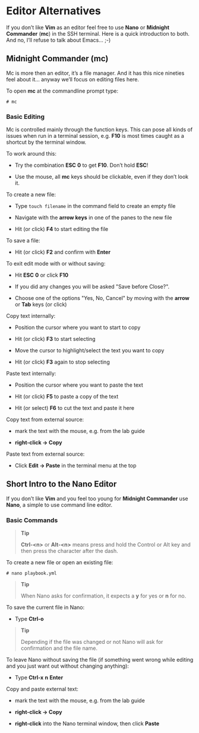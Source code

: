 # Editor Alternatives

If you don’t like **Vim** as an editor feel free to use **Nano** or **Midnight Commander** (**mc**) in the SSH terminal. Here is a quick introduction to both. And no, I’ll refuse to talk about Emacs…​ ;-)

## Midnight Commander (mc)

Mc is more then an editor, it’s a file manager. And it has this nice nineties feel about it…​ anyway we’ll focus on editing files here.

To open **mc** at the commandline prompt type:

    # mc

### Basic Editing

Mc is controlled mainly through the function keys. This can pose all kinds of issues when run in a terminal session, e.g. **F10** is most times caught as a shortcut by the terminal window.

To work around this:

  - Try the combination **ESC** **0** to get **F10**. Don’t hold **ESC**\!

  - Use the mouse, all **mc** keys should be clickable, even if they don’t look it.

To create a new file:

  - Type `touch filename` in the command field to create an empty file

  - Navigate with the **arrow keys** in one of the panes to the new file

  - Hit (or click) **F4** to start editing the file

To save a file:

  - Hit (or click) **F2** and confirm with **Enter**

To exit edit mode with or without saving:

  - Hit **ESC** **0** or click **F10**

  - If you did any changes you will be asked "Save before Close?".

  - Choose one of the options "Yes, No, Cancel" by moving with the **arrow** or **Tab** keys (or click)

Copy text internally:

  - Position the cursor where you want to start to copy

  - Hit (or click) **F3** to start selecting

  - Move the cursor to highlight/select the text you want to copy

  - Hit (or click) **F3** again to stop selecting

Paste text internally:

  - Position the cursor where you want to paste the text

  - Hit (or click) **F5** to paste a copy of the text

  - Hit (or select) **F6** to cut the text and paste it here

Copy text from external source:

  - mark the text with the mouse, e.g. from the lab guide

  - **right-click → Copy**

Paste text from external source:

  - Click **Edit → Paste** in the terminal menu at the top

## Short Intro to the Nano Editor

If you don’t like **Vim** and you feel too young for **Midnight Commander** use **Nano**, a simple to use command line editor.

### Basic Commands

> **Tip**
> 
> **Ctrl-\<n\>** or **Alt-\<n\>** means press and hold the Control or Alt key and then press the character after the dash.

To create a new file or open an existing file:

    # nano playbook.yml

> **Tip**
> 
> When Nano asks for confirmation, it expects a **y** for yes or **n** for no.

To save the current file in Nano:

  - Type **Ctrl-o**

> **Tip**
> 
> Depending if the file was changed or not Nano will ask for confirmation and the file name.

To leave Nano without saving the file (if something went wrong while editing and you just want out without changing anything):

  - Type **Ctrl-x** **n** **Enter**

Copy and paste external text:

  - mark the text with the mouse, e.g. from the lab guide

  - **right-click → Copy**

  - **right-click** into the Nano terminal window, then click **Paste**
